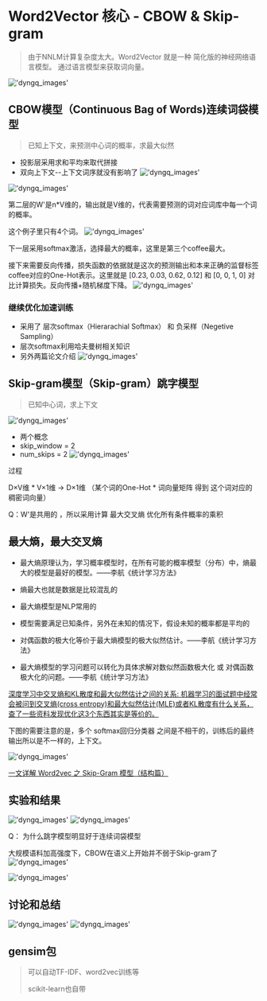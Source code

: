 # Word2Vector 核心 - CBOW & Skip-gram

> 由于NNLM计算复杂度太大。Word2Vector 就是一种 简化版的神经网络语言模型。 通过语言模型来获取词向量。

!['dyngq_images'](images/dyngq_2019-10-12-17-09-46.png)

## CBOW模型（Continuous Bag of Words)连续词袋模型

> 已知上下文，来预测中心词的概率，求最大似然

* 投影层采用求和平均来取代拼接
* 双向上下文--上下文词序就没有影响了
!['dyngq_images'](images/dyngq_2019-10-12-17-17-27.png)

!['dyngq_images'](images/dyngq_2019-10-12-17-35-00.png)

第二层的W'是n*V维的，输出就是V维的，代表需要预测的词对应词库中每一个词的概率。

这个例子里只有4个词。
!['dyngq_images'](images/dyngq_2019-10-12-17-36-27.png)

下一层采用softmax激活，选择最大的概率，这里是第三个coffee最大。

接下来需要反向传播，损失函数的依据就是这次的预测输出和本来正确的监督标签coffee对应的One-Hot表示。这里就是 [0.23, 0.03, 0.62, 0.12] 和 [0, 0, 1, 0] 对比计算损失。反向传播+随机梯度下降。
!['dyngq_images'](images/dyngq_2019-10-12-17-41-54.png)

### 继续优化加速训练

* 采用了 层次softmax（Hierarachial Softmax） 和 负采样（Negetive Sampling）
* 层次softmax利用哈夫曼树相关知识
* 另外两篇论文介绍
!['dyngq_images'](images/dyngq_2019-10-12-20-25-08.png)

## Skip-gram模型（Skip-gram）跳字模型

> 已知中心词，求上下文

!['dyngq_images'](images/dyngq_2019-10-12-20-43-09.png)

* 两个概念
* skip_window = 2
* num_skips = 2
!['dyngq_images'](images/dyngq_2019-10-12-20-45-22.png)

过程

D×V维 * V×1维 -> D×1维
（某个词的One-Hot * 词向量矩阵 得到 这个词对应的稠密词向量）

Q：W'是共用的 ，所以采用计算 最大交叉熵 优化所有条件概率的乘积

## 最大熵，最大交叉熵

* 最大熵原理认为，学习概率模型时，在所有可能的概率模型（分布）中，熵最大的模型是最好的模型。——李航《统计学习方法》
* 熵最大也就是数据是比较混乱的

* 最大熵模型是NLP常用的
* 模型需要满足已知条件，另外在未知的情况下，假设未知的概率都是平均的

* 对偶函数的极大化等价于最大熵模型的极大似然估计。——李航《统计学习方法》
* 最大熵模型的学习问题可以转化为具体求解对数似然函数极大化 或 对偶函数极大化的问题。——李航《统计学习方法》

[深度学习中交叉熵和KL散度和最大似然估计之间的关系: 机器学习的面试题中经常会被问到交叉熵(cross entropy)和最大似然估计(MLE)或者KL散度有什么关系，查了一些资料发现优化这3个东西其实是等价的。](https://www.cnblogs.com/arkenstone/p/10524720.html)

下图的需要注意的是，多个 softmax回归分类器 之间是不相干的，训练后的最终输出所以是不一样的，上下文。

!['dyngq_images'](images/dyngq_2019-10-12-21-02-25.png)

[一文详解 Word2vec 之 Skip-Gram 模型（结构篇）](https://blog.csdn.net/qq_24003917/article/details/80389976)

## 实验和结果

!['dyngq_images'](images/dyngq_2019-10-12-21-20-10.png)
!['dyngq_images'](images/dyngq_2019-10-13-16-34-26.png)

Q： 为什么跳字模型明显好于连续词袋模型

大规模语料加高强度下，CBOW在语义上开始并不弱于Skip-gram了
!['dyngq_images'](images/dyngq_2019-10-13-16-46-17.png)

!['dyngq_images'](images/dyngq_2019-10-13-16-46-59.png)

## 讨论和总结


!['dyngq_images'](images/dyngq_2019-10-13-16-47-21.png)
!['dyngq_images'](images/dyngq_2019-10-13-16-47-44.png)

## gensim包

> 可以自动TF-IDF、word2vec训练等
>
> scikit-learn也自带
